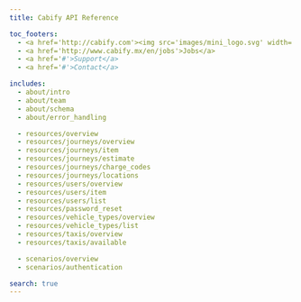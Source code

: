 ```yaml
---
title: Cabify API Reference

toc_footers:
  - <a href='http://cabify.com'><img src='images/mini_logo.svg' width='14px'/></a>
  - <a href='http://www.cabify.mx/en/jobs'>Jobs</a>
  - <a href='#'>Support</a>
  - <a href='#'>Contact</a>

includes:
  - about/intro
  - about/team
  - about/schema
  - about/error_handling

  - resources/overview
  - resources/journeys/overview
  - resources/journeys/item
  - resources/journeys/estimate
  - resources/journeys/charge_codes
  - resources/journeys/locations
  - resources/users/overview
  - resources/users/item
  - resources/users/list
  - resources/password_reset
  - resources/vehicle_types/overview
  - resources/vehicle_types/list
  - resources/taxis/overview
  - resources/taxis/available

  - scenarios/overview
  - scenarios/authentication

search: true
---
```

